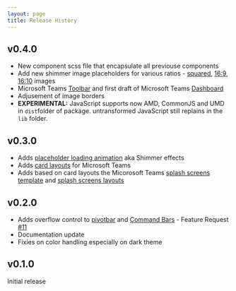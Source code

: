```yaml
---
layout: page
title: Release History
---
```


## v0.4.0
- New component scss file that encapsulate all previouse components
- Add new shimmer image placeholders for various ratios - [squared](https://lab.n8d.studio/htwoo/htwoo-core/?p=atoms-shimmer-squared), [16:9](https://lab.n8d.studio/htwoo/htwoo-core/?p=atoms-shimmer-img-16x10), [16:10]((https://lab.n8d.studio/htwoo/htwoo-core/?p=atoms-shimmer-img-16x10)) images
- Microsoft Teams [Toolbar](https://lab.n8d.studio/htwoo/htwoo-core/?p=molecules-teams-toolbar) and first draft of Microsoft Teams [Dashboard](https://lab.n8d.studio/htwoo/htwoo-core/?p=templates-teams-dashboard)
- Adjusement of image borders
- **EXPERIMENTAL:** JavaScript supports now AMD, CommonJS and UMD in `dist`folder of package. untransformed JavaScript still replains in the `lib` folder.

## v0.3.0
- Adds [placeholder loading animation](https://lab.n8d.studio/htwoo/htwoo-core/?p=viewall-atoms-loading) aka Shimmer effects
- Adds [card layouts](https://lab.n8d.studio/htwoo/htwoo-core/?p=organism-teams-splash-card) for Microsoft Teams
- Adds based on card layouts the Micorosoft Teams [splash screens template](https://lab.n8d.studio/htwoo/htwoo-core/?p=templates-teams-splash-screen-multi) and [splash screens layouts](https://lab.n8d.studio/htwoo/htwoo-core/?p=viewall-pages-teams)

## v0.2.0
- Adds overflow control to [pivotbar](https://lab.n8d.studio/htwoo/htwoo-core/?p=molecules-pivotbar-overflow) and [Command Bars](https://lab.n8d.studio/htwoo/htwoo-core/?p=molecules-cmdbar-overflow) - Feature Request [#11](https://github.com/n8design/htwoo/issues/11)
- Documentation update
- Fixies on color handling especially on dark theme

## v0.1.0

Initial release